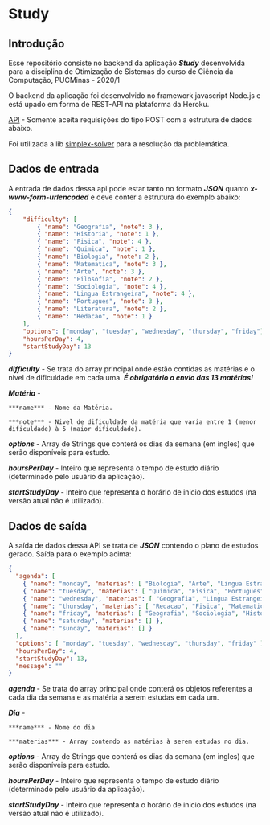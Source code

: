 # Study

## Introdução

Esse repositório consiste no backend da aplicação ***Study*** desenvolvida para a disciplina de Otimização de Sistemas do curso de Ciência da Computação, PUCMinas - 2020/1

O backend da aplicação foi desenvolvido no framework javascript Node.js e está upado em forma de REST-API na plataforma da Heroku.

[API](https://plano-estudo-enem.herokuapp.com) - Somente aceita requisições do tipo POST com a estrutura de dados abaixo.

Foi utilizada a lib [simplex-solver](https://www.npmjs.com/package/simplex-solver) para a resolução da problemática.

## Dados de entrada

A entrada de dados dessa api pode estar tanto no formato ***JSON*** quanto ***x-www-form-urlencoded*** e deve conter a estrutura do exemplo abaixo:

```json
{
    "difficulty": [
		{ "name": "Geografia", "note": 3 },
		{ "name": "Historia", "note": 1 },
		{ "name": "Fisica", "note": 4 },
		{ "name": "Quimica", "note": 1 },
		{ "name": "Biologia", "note": 2 },
		{ "name": "Matematica", "note": 3 },
		{ "name": "Arte", "note": 3 },
		{ "name": "Filosofia", "note": 2 },
		{ "name": "Sociologia", "note": 4 },
		{ "name": "Lingua Estrangeira", "note": 4 },
		{ "name": "Portugues", "note": 3 },
		{ "name": "Literatura", "note": 2 },
		{ "name": "Redacao", "note": 1 }
	],
	"options": ["monday", "tuesday", "wednesday", "thursday", "friday"],
	"hoursPerDay": 4,
	"startStudyDay": 13
}
```
***difficulty*** - Se trata do array principal onde estão contidas as matérias e o nivel de dificuldade em cada uma. ***É obrigatório o envio das 13 matérias!***

***Matéria*** -

    ***name*** - Nome da Matéria.

    ***note*** - Nivel de dificuldade da matéria que varia entre 1 (menor dificuldade) à 5 (maior dificuldade).

***options*** - Array de Strings que conterá os dias da semana (em ingles) que serão disponíveis para estudo.

***hoursPerDay*** - Inteiro que representa o tempo de estudo diário (determinado pelo usuário da aplicação).

***startStudyDay*** - Inteiro que representa o horário de inicio dos estudos (na versão atual não é utilizado).

## Dados de saída

A saída de dados dessa API se trata de ***JSON*** contendo o plano de estudos gerado.
Saída para o exemplo acima:
```json
{
  "agenda": [
    { "name": "monday", "materias": [ "Biologia", "Arte", "Lingua Estrangeira", "Matematica" ] },
    { "name": "tuesday", "materias": [ "Quimica", "Fisica", "Portugues", "Portugues" ] },
    { "name": "wednesday", "materias": [ "Geografia", "Lingua Estrangeira", "Literatura", "Sociologia" ] },
    { "name": "thursday", "materias": [ "Redacao", "Fisica", "Matematica", "Filosofia" ] },
    { "name": "friday", "materias": [ "Geografia", "Sociologia", "Historia", "Arte" ] },
    { "name": "saturday", "materias": [] },
    { "name": "sunday", "materias": [] }
  ],
  "options": [ "monday", "tuesday", "wednesday", "thursday", "friday" ],
  "hoursPerDay": 4,
  "startStudyDay": 13,
  "message": ""
}
```
***agenda*** - Se trata do array principal onde conterá os objetos referentes a cada dia da semana e as matéria à serem estudas em cada um.

***Dia*** -

    ***name*** - Nome do dia

    ***materias*** - Array contendo as matérias à serem estudas no dia.

***options*** - Array de Strings que conterá os dias da semana (em ingles) que serão disponíveis para estudo.

***hoursPerDay*** - Inteiro que representa o tempo de estudo diário (determinado pelo usuário da aplicação).

***startStudyDay*** - Inteiro que representa o horário de inicio dos estudos (na versão atual não é utilizado).